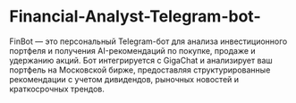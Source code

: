 # Financial-Analyst-Telegram-bot-
FinBot — это персональный Telegram-бот для анализа инвестиционного портфеля и получения AI-рекомендаций по покупке, продаже и удержанию акций. Бот интегрируется с GigaChat и анализирует ваш портфель на Московской бирже, предоставляя структурированные рекомендации с учетом дивидендов, рыночных новостей и краткосрочных трендов.
